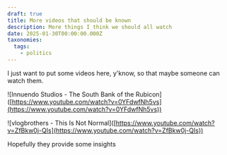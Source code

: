 ```yaml
---
draft: true
title: More videos that should be known
description: More things I think we should all watch
date: 2025-01-30T00:00:00.000Z
taxonomies:
  tags:
    - politics
---
```


I just want to put some videos here, y'know, so that maybe someone can watch them.

!\[Innuendo Studios - The South Bank of the Rubicon]\([https://www.youtube.com/watch?v=0YFdwfNh5vs](https://www.youtube.com/watch?v=0YFdwfNh5vs))

!\[vlogbrothers - This Is Not Normal]\([https://www.youtube.com/watch?v=ZfBkw0j-QIs](https://www.youtube.com/watch?v=ZfBkw0j-QIs))

Hopefully they provide some insights
